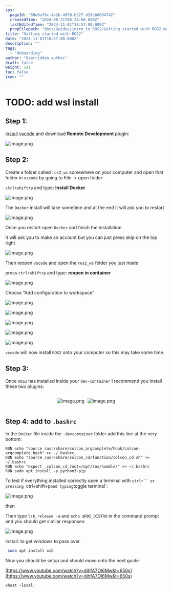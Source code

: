 ```yaml
---
sys:
  pageId: "89e0a78c-4e2b-4070-b327-d28cb0694742"
  createdTime: "2024-08-21T00:24:00.000Z"
  lastEditedTime: "2024-11-01T18:57:00.000Z"
  propFilepath: "docs/Guides/intro_to_ROS2/Getting started with ROS2.md"
title: "Getting started with ROS2"
date: "2024-11-01T18:57:00.000Z"
description: ""
tags:
  - "Onboarding"
author: "Overridden author"
draft: false
weight: 141
toc: false
icon: ""
---
```


# TODO: add wsl install

## Step 1:

[Install vscode](https://code.visualstudio.com/download) and download **Remote Development** plugin:

![image.png](https://prod-files-secure.s3.us-west-2.amazonaws.com/d518164a-d88e-44d1-a4ee-3adb3bd8bce0/efb52993-1881-4a40-b95e-6f020334f022/image.png?X-Amz-Algorithm=AWS4-HMAC-SHA256&X-Amz-Content-Sha256=UNSIGNED-PAYLOAD&X-Amz-Credential=ASIAZI2LB466TQOD47EI%2F20250502%2Fus-west-2%2Fs3%2Faws4_request&X-Amz-Date=20250502T150835Z&X-Amz-Expires=3600&X-Amz-Security-Token=IQoJb3JpZ2luX2VjED8aCXVzLXdlc3QtMiJHMEUCIQCM1NVfSn6KG7CqginRMy8%2Fx%2FiSFkh59rWIAbmh0fbcPQIgZafUw18MXzV6jYa4v%2B0tpRpzgutcZZApPbL%2FCgFOyVsqiAQI2P%2F%2F%2F%2F%2F%2F%2F%2F%2F%2FARAAGgw2Mzc0MjMxODM4MDUiDNKWMcaJbMY7cRKA9SrcA6IRlw%2FAOep3C8jWD80xBhKAIH0Di8lbkPUuf1NTlOIOyRaNAFj%2F9f3pTrALScM67IDCvcnH28JhEgQ9JcwZhcreY6LNPS%2FkmYoP40WYNPGFtfnZJ9rXsDK5rEr4%2Fg%2Fsx6yW%2FlwXLB2B8ySglwjwUOuUJUXhW%2BqTzkaCZGaoGNyJpUxsKGWElmbtP%2FdgHBJExTQ%2FORJ0LJdHP8SIWgvCLmj0qea7%2FIYXpL4Ogo03Lrfv5UHczTot2OwPrxOGnXbh4iBqKXwM2PmNuUFxLt6A%2FILC0JLCXNWakvWEeo%2Fu%2B6flTeQufLA5u2iy0SiIt60t6C%2BG%2BuKRRvORXRUCDLrvqTnxxn7CvIwMan6aMAf3f2Dxl0RjOJY%2Bygpu7UDg1rru%2Fta6Jl54vQrbsbdCtKJIAZiQmTZ82s0Z0Ub7zXOT0m%2BqMy%2BspeGXsgU%2FNwedWhoqEjbZI4%2BB3xP7gQpDllYjOCptcJq3OPxPNXOEDtVzsfuSwAL7hoDw7KS1iZKVEJ%2BQ4SpYerIY04L9Wxbz3CtasaD7Nhi6TxbIbq17lXjXh4S3lUqCPqzv2k3gfAPu3OYMRSNOTZ2qbzlH1fDjUarS%2FLGgV08%2BVkM3uK0dAFIfIRW%2B8cn65HwmqkdlyUwaMO2r08AGOqUBQZN7vDwY4EkqYjRGRWEOYsVZRKTNVk1kR%2BGQAN7PWPoGmldPZX7xu002Zipw7RYLMkIAgcMdaaOiUiFNqhuvHmrkEYx54J4D15QtYQBkWn2mzs1VLsllsE2nXwc6UqXsEBZUgNGO8GfuDydDCZWkREP6LdOb7SnYUK6nvA92buTNvKYylXV634HkxMh3ZGiOxGee%2BijLVFHEbSVhR3wYgJDXfSzY&X-Amz-Signature=dde1c9ca948c17c703599658930cfc8c2d66bcfb9851d8413b86cf4e462fc2f4&X-Amz-SignedHeaders=host&x-id=GetObject)

## Step 2:

Create a folder called `ros2_ws` somewhere on your computer and open that folder in `vscode` by going to File → open folder 

`ctrl+shift+p` and type: **Install Docker**

![image.png](https://prod-files-secure.s3.us-west-2.amazonaws.com/d518164a-d88e-44d1-a4ee-3adb3bd8bce0/2269dc0e-1cd5-47ff-bceb-c04ad9b2eab0/image.png?X-Amz-Algorithm=AWS4-HMAC-SHA256&X-Amz-Content-Sha256=UNSIGNED-PAYLOAD&X-Amz-Credential=ASIAZI2LB466TQOD47EI%2F20250502%2Fus-west-2%2Fs3%2Faws4_request&X-Amz-Date=20250502T150835Z&X-Amz-Expires=3600&X-Amz-Security-Token=IQoJb3JpZ2luX2VjED8aCXVzLXdlc3QtMiJHMEUCIQCM1NVfSn6KG7CqginRMy8%2Fx%2FiSFkh59rWIAbmh0fbcPQIgZafUw18MXzV6jYa4v%2B0tpRpzgutcZZApPbL%2FCgFOyVsqiAQI2P%2F%2F%2F%2F%2F%2F%2F%2F%2F%2FARAAGgw2Mzc0MjMxODM4MDUiDNKWMcaJbMY7cRKA9SrcA6IRlw%2FAOep3C8jWD80xBhKAIH0Di8lbkPUuf1NTlOIOyRaNAFj%2F9f3pTrALScM67IDCvcnH28JhEgQ9JcwZhcreY6LNPS%2FkmYoP40WYNPGFtfnZJ9rXsDK5rEr4%2Fg%2Fsx6yW%2FlwXLB2B8ySglwjwUOuUJUXhW%2BqTzkaCZGaoGNyJpUxsKGWElmbtP%2FdgHBJExTQ%2FORJ0LJdHP8SIWgvCLmj0qea7%2FIYXpL4Ogo03Lrfv5UHczTot2OwPrxOGnXbh4iBqKXwM2PmNuUFxLt6A%2FILC0JLCXNWakvWEeo%2Fu%2B6flTeQufLA5u2iy0SiIt60t6C%2BG%2BuKRRvORXRUCDLrvqTnxxn7CvIwMan6aMAf3f2Dxl0RjOJY%2Bygpu7UDg1rru%2Fta6Jl54vQrbsbdCtKJIAZiQmTZ82s0Z0Ub7zXOT0m%2BqMy%2BspeGXsgU%2FNwedWhoqEjbZI4%2BB3xP7gQpDllYjOCptcJq3OPxPNXOEDtVzsfuSwAL7hoDw7KS1iZKVEJ%2BQ4SpYerIY04L9Wxbz3CtasaD7Nhi6TxbIbq17lXjXh4S3lUqCPqzv2k3gfAPu3OYMRSNOTZ2qbzlH1fDjUarS%2FLGgV08%2BVkM3uK0dAFIfIRW%2B8cn65HwmqkdlyUwaMO2r08AGOqUBQZN7vDwY4EkqYjRGRWEOYsVZRKTNVk1kR%2BGQAN7PWPoGmldPZX7xu002Zipw7RYLMkIAgcMdaaOiUiFNqhuvHmrkEYx54J4D15QtYQBkWn2mzs1VLsllsE2nXwc6UqXsEBZUgNGO8GfuDydDCZWkREP6LdOb7SnYUK6nvA92buTNvKYylXV634HkxMh3ZGiOxGee%2BijLVFHEbSVhR3wYgJDXfSzY&X-Amz-Signature=f42ab4398ad3d8080e6ce3338c213c9da7bba89d970a913ec1bbc7a70e3b1314&X-Amz-SignedHeaders=host&x-id=GetObject)

The `Docker` install will take sometime and at the end it will ask you to restart

![image.png](https://prod-files-secure.s3.us-west-2.amazonaws.com/d518164a-d88e-44d1-a4ee-3adb3bd8bce0/ed233f78-be33-4b1f-b89c-9c346c0e961e/image.png?X-Amz-Algorithm=AWS4-HMAC-SHA256&X-Amz-Content-Sha256=UNSIGNED-PAYLOAD&X-Amz-Credential=ASIAZI2LB466TQOD47EI%2F20250502%2Fus-west-2%2Fs3%2Faws4_request&X-Amz-Date=20250502T150835Z&X-Amz-Expires=3600&X-Amz-Security-Token=IQoJb3JpZ2luX2VjED8aCXVzLXdlc3QtMiJHMEUCIQCM1NVfSn6KG7CqginRMy8%2Fx%2FiSFkh59rWIAbmh0fbcPQIgZafUw18MXzV6jYa4v%2B0tpRpzgutcZZApPbL%2FCgFOyVsqiAQI2P%2F%2F%2F%2F%2F%2F%2F%2F%2F%2FARAAGgw2Mzc0MjMxODM4MDUiDNKWMcaJbMY7cRKA9SrcA6IRlw%2FAOep3C8jWD80xBhKAIH0Di8lbkPUuf1NTlOIOyRaNAFj%2F9f3pTrALScM67IDCvcnH28JhEgQ9JcwZhcreY6LNPS%2FkmYoP40WYNPGFtfnZJ9rXsDK5rEr4%2Fg%2Fsx6yW%2FlwXLB2B8ySglwjwUOuUJUXhW%2BqTzkaCZGaoGNyJpUxsKGWElmbtP%2FdgHBJExTQ%2FORJ0LJdHP8SIWgvCLmj0qea7%2FIYXpL4Ogo03Lrfv5UHczTot2OwPrxOGnXbh4iBqKXwM2PmNuUFxLt6A%2FILC0JLCXNWakvWEeo%2Fu%2B6flTeQufLA5u2iy0SiIt60t6C%2BG%2BuKRRvORXRUCDLrvqTnxxn7CvIwMan6aMAf3f2Dxl0RjOJY%2Bygpu7UDg1rru%2Fta6Jl54vQrbsbdCtKJIAZiQmTZ82s0Z0Ub7zXOT0m%2BqMy%2BspeGXsgU%2FNwedWhoqEjbZI4%2BB3xP7gQpDllYjOCptcJq3OPxPNXOEDtVzsfuSwAL7hoDw7KS1iZKVEJ%2BQ4SpYerIY04L9Wxbz3CtasaD7Nhi6TxbIbq17lXjXh4S3lUqCPqzv2k3gfAPu3OYMRSNOTZ2qbzlH1fDjUarS%2FLGgV08%2BVkM3uK0dAFIfIRW%2B8cn65HwmqkdlyUwaMO2r08AGOqUBQZN7vDwY4EkqYjRGRWEOYsVZRKTNVk1kR%2BGQAN7PWPoGmldPZX7xu002Zipw7RYLMkIAgcMdaaOiUiFNqhuvHmrkEYx54J4D15QtYQBkWn2mzs1VLsllsE2nXwc6UqXsEBZUgNGO8GfuDydDCZWkREP6LdOb7SnYUK6nvA92buTNvKYylXV634HkxMh3ZGiOxGee%2BijLVFHEbSVhR3wYgJDXfSzY&X-Amz-Signature=8fea8f7748700b909c9d61000be040a8f6913cd7490a753c7af31a6a3944487c&X-Amz-SignedHeaders=host&x-id=GetObject)

Once you restart open `Docker` and finish the installation

It will ask you to make an account but you can just press skip on the top right

![image.png](https://prod-files-secure.s3.us-west-2.amazonaws.com/d518164a-d88e-44d1-a4ee-3adb3bd8bce0/21010ad9-1659-4fd9-9f59-9932a09b2a3d/image.png?X-Amz-Algorithm=AWS4-HMAC-SHA256&X-Amz-Content-Sha256=UNSIGNED-PAYLOAD&X-Amz-Credential=ASIAZI2LB466TQOD47EI%2F20250502%2Fus-west-2%2Fs3%2Faws4_request&X-Amz-Date=20250502T150835Z&X-Amz-Expires=3600&X-Amz-Security-Token=IQoJb3JpZ2luX2VjED8aCXVzLXdlc3QtMiJHMEUCIQCM1NVfSn6KG7CqginRMy8%2Fx%2FiSFkh59rWIAbmh0fbcPQIgZafUw18MXzV6jYa4v%2B0tpRpzgutcZZApPbL%2FCgFOyVsqiAQI2P%2F%2F%2F%2F%2F%2F%2F%2F%2F%2FARAAGgw2Mzc0MjMxODM4MDUiDNKWMcaJbMY7cRKA9SrcA6IRlw%2FAOep3C8jWD80xBhKAIH0Di8lbkPUuf1NTlOIOyRaNAFj%2F9f3pTrALScM67IDCvcnH28JhEgQ9JcwZhcreY6LNPS%2FkmYoP40WYNPGFtfnZJ9rXsDK5rEr4%2Fg%2Fsx6yW%2FlwXLB2B8ySglwjwUOuUJUXhW%2BqTzkaCZGaoGNyJpUxsKGWElmbtP%2FdgHBJExTQ%2FORJ0LJdHP8SIWgvCLmj0qea7%2FIYXpL4Ogo03Lrfv5UHczTot2OwPrxOGnXbh4iBqKXwM2PmNuUFxLt6A%2FILC0JLCXNWakvWEeo%2Fu%2B6flTeQufLA5u2iy0SiIt60t6C%2BG%2BuKRRvORXRUCDLrvqTnxxn7CvIwMan6aMAf3f2Dxl0RjOJY%2Bygpu7UDg1rru%2Fta6Jl54vQrbsbdCtKJIAZiQmTZ82s0Z0Ub7zXOT0m%2BqMy%2BspeGXsgU%2FNwedWhoqEjbZI4%2BB3xP7gQpDllYjOCptcJq3OPxPNXOEDtVzsfuSwAL7hoDw7KS1iZKVEJ%2BQ4SpYerIY04L9Wxbz3CtasaD7Nhi6TxbIbq17lXjXh4S3lUqCPqzv2k3gfAPu3OYMRSNOTZ2qbzlH1fDjUarS%2FLGgV08%2BVkM3uK0dAFIfIRW%2B8cn65HwmqkdlyUwaMO2r08AGOqUBQZN7vDwY4EkqYjRGRWEOYsVZRKTNVk1kR%2BGQAN7PWPoGmldPZX7xu002Zipw7RYLMkIAgcMdaaOiUiFNqhuvHmrkEYx54J4D15QtYQBkWn2mzs1VLsllsE2nXwc6UqXsEBZUgNGO8GfuDydDCZWkREP6LdOb7SnYUK6nvA92buTNvKYylXV634HkxMh3ZGiOxGee%2BijLVFHEbSVhR3wYgJDXfSzY&X-Amz-Signature=8ea69df497bc9a34ef231275b311fce73c89190db88831662fd8725882236113&X-Amz-SignedHeaders=host&x-id=GetObject)

Then reopen `vscode` and open the `ros2_ws` folder you just made

press `ctrl+shift+p` and type: **reopen in container**

![image.png](https://prod-files-secure.s3.us-west-2.amazonaws.com/d518164a-d88e-44d1-a4ee-3adb3bd8bce0/4e93b8c2-41ad-488c-8095-c74205196118/image.png?X-Amz-Algorithm=AWS4-HMAC-SHA256&X-Amz-Content-Sha256=UNSIGNED-PAYLOAD&X-Amz-Credential=ASIAZI2LB466TQOD47EI%2F20250502%2Fus-west-2%2Fs3%2Faws4_request&X-Amz-Date=20250502T150835Z&X-Amz-Expires=3600&X-Amz-Security-Token=IQoJb3JpZ2luX2VjED8aCXVzLXdlc3QtMiJHMEUCIQCM1NVfSn6KG7CqginRMy8%2Fx%2FiSFkh59rWIAbmh0fbcPQIgZafUw18MXzV6jYa4v%2B0tpRpzgutcZZApPbL%2FCgFOyVsqiAQI2P%2F%2F%2F%2F%2F%2F%2F%2F%2F%2FARAAGgw2Mzc0MjMxODM4MDUiDNKWMcaJbMY7cRKA9SrcA6IRlw%2FAOep3C8jWD80xBhKAIH0Di8lbkPUuf1NTlOIOyRaNAFj%2F9f3pTrALScM67IDCvcnH28JhEgQ9JcwZhcreY6LNPS%2FkmYoP40WYNPGFtfnZJ9rXsDK5rEr4%2Fg%2Fsx6yW%2FlwXLB2B8ySglwjwUOuUJUXhW%2BqTzkaCZGaoGNyJpUxsKGWElmbtP%2FdgHBJExTQ%2FORJ0LJdHP8SIWgvCLmj0qea7%2FIYXpL4Ogo03Lrfv5UHczTot2OwPrxOGnXbh4iBqKXwM2PmNuUFxLt6A%2FILC0JLCXNWakvWEeo%2Fu%2B6flTeQufLA5u2iy0SiIt60t6C%2BG%2BuKRRvORXRUCDLrvqTnxxn7CvIwMan6aMAf3f2Dxl0RjOJY%2Bygpu7UDg1rru%2Fta6Jl54vQrbsbdCtKJIAZiQmTZ82s0Z0Ub7zXOT0m%2BqMy%2BspeGXsgU%2FNwedWhoqEjbZI4%2BB3xP7gQpDllYjOCptcJq3OPxPNXOEDtVzsfuSwAL7hoDw7KS1iZKVEJ%2BQ4SpYerIY04L9Wxbz3CtasaD7Nhi6TxbIbq17lXjXh4S3lUqCPqzv2k3gfAPu3OYMRSNOTZ2qbzlH1fDjUarS%2FLGgV08%2BVkM3uK0dAFIfIRW%2B8cn65HwmqkdlyUwaMO2r08AGOqUBQZN7vDwY4EkqYjRGRWEOYsVZRKTNVk1kR%2BGQAN7PWPoGmldPZX7xu002Zipw7RYLMkIAgcMdaaOiUiFNqhuvHmrkEYx54J4D15QtYQBkWn2mzs1VLsllsE2nXwc6UqXsEBZUgNGO8GfuDydDCZWkREP6LdOb7SnYUK6nvA92buTNvKYylXV634HkxMh3ZGiOxGee%2BijLVFHEbSVhR3wYgJDXfSzY&X-Amz-Signature=1050effb97c68e7b7b9f7a247e167248abfb1348e479b979c3d00e25a6ef74d9&X-Amz-SignedHeaders=host&x-id=GetObject)

Choose “Add configuration to workspace”

![image.png](https://prod-files-secure.s3.us-west-2.amazonaws.com/d518164a-d88e-44d1-a4ee-3adb3bd8bce0/9560b282-5060-4989-ba37-97e7b2c22476/image.png?X-Amz-Algorithm=AWS4-HMAC-SHA256&X-Amz-Content-Sha256=UNSIGNED-PAYLOAD&X-Amz-Credential=ASIAZI2LB466TQOD47EI%2F20250502%2Fus-west-2%2Fs3%2Faws4_request&X-Amz-Date=20250502T150835Z&X-Amz-Expires=3600&X-Amz-Security-Token=IQoJb3JpZ2luX2VjED8aCXVzLXdlc3QtMiJHMEUCIQCM1NVfSn6KG7CqginRMy8%2Fx%2FiSFkh59rWIAbmh0fbcPQIgZafUw18MXzV6jYa4v%2B0tpRpzgutcZZApPbL%2FCgFOyVsqiAQI2P%2F%2F%2F%2F%2F%2F%2F%2F%2F%2FARAAGgw2Mzc0MjMxODM4MDUiDNKWMcaJbMY7cRKA9SrcA6IRlw%2FAOep3C8jWD80xBhKAIH0Di8lbkPUuf1NTlOIOyRaNAFj%2F9f3pTrALScM67IDCvcnH28JhEgQ9JcwZhcreY6LNPS%2FkmYoP40WYNPGFtfnZJ9rXsDK5rEr4%2Fg%2Fsx6yW%2FlwXLB2B8ySglwjwUOuUJUXhW%2BqTzkaCZGaoGNyJpUxsKGWElmbtP%2FdgHBJExTQ%2FORJ0LJdHP8SIWgvCLmj0qea7%2FIYXpL4Ogo03Lrfv5UHczTot2OwPrxOGnXbh4iBqKXwM2PmNuUFxLt6A%2FILC0JLCXNWakvWEeo%2Fu%2B6flTeQufLA5u2iy0SiIt60t6C%2BG%2BuKRRvORXRUCDLrvqTnxxn7CvIwMan6aMAf3f2Dxl0RjOJY%2Bygpu7UDg1rru%2Fta6Jl54vQrbsbdCtKJIAZiQmTZ82s0Z0Ub7zXOT0m%2BqMy%2BspeGXsgU%2FNwedWhoqEjbZI4%2BB3xP7gQpDllYjOCptcJq3OPxPNXOEDtVzsfuSwAL7hoDw7KS1iZKVEJ%2BQ4SpYerIY04L9Wxbz3CtasaD7Nhi6TxbIbq17lXjXh4S3lUqCPqzv2k3gfAPu3OYMRSNOTZ2qbzlH1fDjUarS%2FLGgV08%2BVkM3uK0dAFIfIRW%2B8cn65HwmqkdlyUwaMO2r08AGOqUBQZN7vDwY4EkqYjRGRWEOYsVZRKTNVk1kR%2BGQAN7PWPoGmldPZX7xu002Zipw7RYLMkIAgcMdaaOiUiFNqhuvHmrkEYx54J4D15QtYQBkWn2mzs1VLsllsE2nXwc6UqXsEBZUgNGO8GfuDydDCZWkREP6LdOb7SnYUK6nvA92buTNvKYylXV634HkxMh3ZGiOxGee%2BijLVFHEbSVhR3wYgJDXfSzY&X-Amz-Signature=ac929af905ea34f332dd4fee59be827dda60d3d046fb4e16e0086c9e86c32934&X-Amz-SignedHeaders=host&x-id=GetObject)

![image.png](https://prod-files-secure.s3.us-west-2.amazonaws.com/d518164a-d88e-44d1-a4ee-3adb3bd8bce0/2ee63f81-886b-48e8-a553-dc6e5eac99e4/image.png?X-Amz-Algorithm=AWS4-HMAC-SHA256&X-Amz-Content-Sha256=UNSIGNED-PAYLOAD&X-Amz-Credential=ASIAZI2LB466TQOD47EI%2F20250502%2Fus-west-2%2Fs3%2Faws4_request&X-Amz-Date=20250502T150835Z&X-Amz-Expires=3600&X-Amz-Security-Token=IQoJb3JpZ2luX2VjED8aCXVzLXdlc3QtMiJHMEUCIQCM1NVfSn6KG7CqginRMy8%2Fx%2FiSFkh59rWIAbmh0fbcPQIgZafUw18MXzV6jYa4v%2B0tpRpzgutcZZApPbL%2FCgFOyVsqiAQI2P%2F%2F%2F%2F%2F%2F%2F%2F%2F%2FARAAGgw2Mzc0MjMxODM4MDUiDNKWMcaJbMY7cRKA9SrcA6IRlw%2FAOep3C8jWD80xBhKAIH0Di8lbkPUuf1NTlOIOyRaNAFj%2F9f3pTrALScM67IDCvcnH28JhEgQ9JcwZhcreY6LNPS%2FkmYoP40WYNPGFtfnZJ9rXsDK5rEr4%2Fg%2Fsx6yW%2FlwXLB2B8ySglwjwUOuUJUXhW%2BqTzkaCZGaoGNyJpUxsKGWElmbtP%2FdgHBJExTQ%2FORJ0LJdHP8SIWgvCLmj0qea7%2FIYXpL4Ogo03Lrfv5UHczTot2OwPrxOGnXbh4iBqKXwM2PmNuUFxLt6A%2FILC0JLCXNWakvWEeo%2Fu%2B6flTeQufLA5u2iy0SiIt60t6C%2BG%2BuKRRvORXRUCDLrvqTnxxn7CvIwMan6aMAf3f2Dxl0RjOJY%2Bygpu7UDg1rru%2Fta6Jl54vQrbsbdCtKJIAZiQmTZ82s0Z0Ub7zXOT0m%2BqMy%2BspeGXsgU%2FNwedWhoqEjbZI4%2BB3xP7gQpDllYjOCptcJq3OPxPNXOEDtVzsfuSwAL7hoDw7KS1iZKVEJ%2BQ4SpYerIY04L9Wxbz3CtasaD7Nhi6TxbIbq17lXjXh4S3lUqCPqzv2k3gfAPu3OYMRSNOTZ2qbzlH1fDjUarS%2FLGgV08%2BVkM3uK0dAFIfIRW%2B8cn65HwmqkdlyUwaMO2r08AGOqUBQZN7vDwY4EkqYjRGRWEOYsVZRKTNVk1kR%2BGQAN7PWPoGmldPZX7xu002Zipw7RYLMkIAgcMdaaOiUiFNqhuvHmrkEYx54J4D15QtYQBkWn2mzs1VLsllsE2nXwc6UqXsEBZUgNGO8GfuDydDCZWkREP6LdOb7SnYUK6nvA92buTNvKYylXV634HkxMh3ZGiOxGee%2BijLVFHEbSVhR3wYgJDXfSzY&X-Amz-Signature=10ceee14c8d1667b6fbeb45a3a9baef3a909787dac5e5fea9762f5fbd275a462&X-Amz-SignedHeaders=host&x-id=GetObject)

![image.png](https://prod-files-secure.s3.us-west-2.amazonaws.com/d518164a-d88e-44d1-a4ee-3adb3bd8bce0/ae1580b2-b048-407e-aed9-b584224a7a04/image.png?X-Amz-Algorithm=AWS4-HMAC-SHA256&X-Amz-Content-Sha256=UNSIGNED-PAYLOAD&X-Amz-Credential=ASIAZI2LB466TQOD47EI%2F20250502%2Fus-west-2%2Fs3%2Faws4_request&X-Amz-Date=20250502T150835Z&X-Amz-Expires=3600&X-Amz-Security-Token=IQoJb3JpZ2luX2VjED8aCXVzLXdlc3QtMiJHMEUCIQCM1NVfSn6KG7CqginRMy8%2Fx%2FiSFkh59rWIAbmh0fbcPQIgZafUw18MXzV6jYa4v%2B0tpRpzgutcZZApPbL%2FCgFOyVsqiAQI2P%2F%2F%2F%2F%2F%2F%2F%2F%2F%2FARAAGgw2Mzc0MjMxODM4MDUiDNKWMcaJbMY7cRKA9SrcA6IRlw%2FAOep3C8jWD80xBhKAIH0Di8lbkPUuf1NTlOIOyRaNAFj%2F9f3pTrALScM67IDCvcnH28JhEgQ9JcwZhcreY6LNPS%2FkmYoP40WYNPGFtfnZJ9rXsDK5rEr4%2Fg%2Fsx6yW%2FlwXLB2B8ySglwjwUOuUJUXhW%2BqTzkaCZGaoGNyJpUxsKGWElmbtP%2FdgHBJExTQ%2FORJ0LJdHP8SIWgvCLmj0qea7%2FIYXpL4Ogo03Lrfv5UHczTot2OwPrxOGnXbh4iBqKXwM2PmNuUFxLt6A%2FILC0JLCXNWakvWEeo%2Fu%2B6flTeQufLA5u2iy0SiIt60t6C%2BG%2BuKRRvORXRUCDLrvqTnxxn7CvIwMan6aMAf3f2Dxl0RjOJY%2Bygpu7UDg1rru%2Fta6Jl54vQrbsbdCtKJIAZiQmTZ82s0Z0Ub7zXOT0m%2BqMy%2BspeGXsgU%2FNwedWhoqEjbZI4%2BB3xP7gQpDllYjOCptcJq3OPxPNXOEDtVzsfuSwAL7hoDw7KS1iZKVEJ%2BQ4SpYerIY04L9Wxbz3CtasaD7Nhi6TxbIbq17lXjXh4S3lUqCPqzv2k3gfAPu3OYMRSNOTZ2qbzlH1fDjUarS%2FLGgV08%2BVkM3uK0dAFIfIRW%2B8cn65HwmqkdlyUwaMO2r08AGOqUBQZN7vDwY4EkqYjRGRWEOYsVZRKTNVk1kR%2BGQAN7PWPoGmldPZX7xu002Zipw7RYLMkIAgcMdaaOiUiFNqhuvHmrkEYx54J4D15QtYQBkWn2mzs1VLsllsE2nXwc6UqXsEBZUgNGO8GfuDydDCZWkREP6LdOb7SnYUK6nvA92buTNvKYylXV634HkxMh3ZGiOxGee%2BijLVFHEbSVhR3wYgJDXfSzY&X-Amz-Signature=551f11c98894e1d223192986cb0d76ce64b946db01c3c70613a58f5d8d185a9d&X-Amz-SignedHeaders=host&x-id=GetObject)

![image.png](https://prod-files-secure.s3.us-west-2.amazonaws.com/d518164a-d88e-44d1-a4ee-3adb3bd8bce0/53255b28-f75e-430f-b9e3-c0ac8577e42b/image.png?X-Amz-Algorithm=AWS4-HMAC-SHA256&X-Amz-Content-Sha256=UNSIGNED-PAYLOAD&X-Amz-Credential=ASIAZI2LB466TQOD47EI%2F20250502%2Fus-west-2%2Fs3%2Faws4_request&X-Amz-Date=20250502T150835Z&X-Amz-Expires=3600&X-Amz-Security-Token=IQoJb3JpZ2luX2VjED8aCXVzLXdlc3QtMiJHMEUCIQCM1NVfSn6KG7CqginRMy8%2Fx%2FiSFkh59rWIAbmh0fbcPQIgZafUw18MXzV6jYa4v%2B0tpRpzgutcZZApPbL%2FCgFOyVsqiAQI2P%2F%2F%2F%2F%2F%2F%2F%2F%2F%2FARAAGgw2Mzc0MjMxODM4MDUiDNKWMcaJbMY7cRKA9SrcA6IRlw%2FAOep3C8jWD80xBhKAIH0Di8lbkPUuf1NTlOIOyRaNAFj%2F9f3pTrALScM67IDCvcnH28JhEgQ9JcwZhcreY6LNPS%2FkmYoP40WYNPGFtfnZJ9rXsDK5rEr4%2Fg%2Fsx6yW%2FlwXLB2B8ySglwjwUOuUJUXhW%2BqTzkaCZGaoGNyJpUxsKGWElmbtP%2FdgHBJExTQ%2FORJ0LJdHP8SIWgvCLmj0qea7%2FIYXpL4Ogo03Lrfv5UHczTot2OwPrxOGnXbh4iBqKXwM2PmNuUFxLt6A%2FILC0JLCXNWakvWEeo%2Fu%2B6flTeQufLA5u2iy0SiIt60t6C%2BG%2BuKRRvORXRUCDLrvqTnxxn7CvIwMan6aMAf3f2Dxl0RjOJY%2Bygpu7UDg1rru%2Fta6Jl54vQrbsbdCtKJIAZiQmTZ82s0Z0Ub7zXOT0m%2BqMy%2BspeGXsgU%2FNwedWhoqEjbZI4%2BB3xP7gQpDllYjOCptcJq3OPxPNXOEDtVzsfuSwAL7hoDw7KS1iZKVEJ%2BQ4SpYerIY04L9Wxbz3CtasaD7Nhi6TxbIbq17lXjXh4S3lUqCPqzv2k3gfAPu3OYMRSNOTZ2qbzlH1fDjUarS%2FLGgV08%2BVkM3uK0dAFIfIRW%2B8cn65HwmqkdlyUwaMO2r08AGOqUBQZN7vDwY4EkqYjRGRWEOYsVZRKTNVk1kR%2BGQAN7PWPoGmldPZX7xu002Zipw7RYLMkIAgcMdaaOiUiFNqhuvHmrkEYx54J4D15QtYQBkWn2mzs1VLsllsE2nXwc6UqXsEBZUgNGO8GfuDydDCZWkREP6LdOb7SnYUK6nvA92buTNvKYylXV634HkxMh3ZGiOxGee%2BijLVFHEbSVhR3wYgJDXfSzY&X-Amz-Signature=646d0853a2b44bc434e2ccd6e42b2f6f4cc4d5d80a71958a86fadda9324739ce&X-Amz-SignedHeaders=host&x-id=GetObject)

![image.png](https://prod-files-secure.s3.us-west-2.amazonaws.com/d518164a-d88e-44d1-a4ee-3adb3bd8bce0/7c562767-5af9-4ffb-97d1-327bcdf4ee00/image.png?X-Amz-Algorithm=AWS4-HMAC-SHA256&X-Amz-Content-Sha256=UNSIGNED-PAYLOAD&X-Amz-Credential=ASIAZI2LB466TQOD47EI%2F20250502%2Fus-west-2%2Fs3%2Faws4_request&X-Amz-Date=20250502T150835Z&X-Amz-Expires=3600&X-Amz-Security-Token=IQoJb3JpZ2luX2VjED8aCXVzLXdlc3QtMiJHMEUCIQCM1NVfSn6KG7CqginRMy8%2Fx%2FiSFkh59rWIAbmh0fbcPQIgZafUw18MXzV6jYa4v%2B0tpRpzgutcZZApPbL%2FCgFOyVsqiAQI2P%2F%2F%2F%2F%2F%2F%2F%2F%2F%2FARAAGgw2Mzc0MjMxODM4MDUiDNKWMcaJbMY7cRKA9SrcA6IRlw%2FAOep3C8jWD80xBhKAIH0Di8lbkPUuf1NTlOIOyRaNAFj%2F9f3pTrALScM67IDCvcnH28JhEgQ9JcwZhcreY6LNPS%2FkmYoP40WYNPGFtfnZJ9rXsDK5rEr4%2Fg%2Fsx6yW%2FlwXLB2B8ySglwjwUOuUJUXhW%2BqTzkaCZGaoGNyJpUxsKGWElmbtP%2FdgHBJExTQ%2FORJ0LJdHP8SIWgvCLmj0qea7%2FIYXpL4Ogo03Lrfv5UHczTot2OwPrxOGnXbh4iBqKXwM2PmNuUFxLt6A%2FILC0JLCXNWakvWEeo%2Fu%2B6flTeQufLA5u2iy0SiIt60t6C%2BG%2BuKRRvORXRUCDLrvqTnxxn7CvIwMan6aMAf3f2Dxl0RjOJY%2Bygpu7UDg1rru%2Fta6Jl54vQrbsbdCtKJIAZiQmTZ82s0Z0Ub7zXOT0m%2BqMy%2BspeGXsgU%2FNwedWhoqEjbZI4%2BB3xP7gQpDllYjOCptcJq3OPxPNXOEDtVzsfuSwAL7hoDw7KS1iZKVEJ%2BQ4SpYerIY04L9Wxbz3CtasaD7Nhi6TxbIbq17lXjXh4S3lUqCPqzv2k3gfAPu3OYMRSNOTZ2qbzlH1fDjUarS%2FLGgV08%2BVkM3uK0dAFIfIRW%2B8cn65HwmqkdlyUwaMO2r08AGOqUBQZN7vDwY4EkqYjRGRWEOYsVZRKTNVk1kR%2BGQAN7PWPoGmldPZX7xu002Zipw7RYLMkIAgcMdaaOiUiFNqhuvHmrkEYx54J4D15QtYQBkWn2mzs1VLsllsE2nXwc6UqXsEBZUgNGO8GfuDydDCZWkREP6LdOb7SnYUK6nvA92buTNvKYylXV634HkxMh3ZGiOxGee%2BijLVFHEbSVhR3wYgJDXfSzY&X-Amz-Signature=6e9c3ed4221acf994e3a5fe82e70ee14cd8ff320ca9436b380aeff08351d48bb&X-Amz-SignedHeaders=host&x-id=GetObject)

`vscode` will now install `ROS2` onto your computer so this may take some time.

## Step 3:

Once `ROS2` has installed inside your `dev-container` I recommend you install these two plugins:

<div style="display: flex;flex-direction: row; column-gap:10px; max-width: 630px;justify-content: center;">
<div>

![image.png](https://prod-files-secure.s3.us-west-2.amazonaws.com/d518164a-d88e-44d1-a4ee-3adb3bd8bce0/3fc3d550-5a54-4ba1-ba6b-faa01cdb7369/image.png?X-Amz-Algorithm=AWS4-HMAC-SHA256&X-Amz-Content-Sha256=UNSIGNED-PAYLOAD&X-Amz-Credential=ASIAZI2LB466Q4OB7IHP%2F20250502%2Fus-west-2%2Fs3%2Faws4_request&X-Amz-Date=20250502T150840Z&X-Amz-Expires=3600&X-Amz-Security-Token=IQoJb3JpZ2luX2VjED8aCXVzLXdlc3QtMiJHMEUCIGu1vHiqrJgyEkdEaGvs164qQzvNb2mf9YQgk2o%2BQgbIAiEAqVS2YkmtmqO99UX4m%2Bc9sRoKTjEKYbVP2i8S9MB%2FEksqiAQI1%2F%2F%2F%2F%2F%2F%2F%2F%2F%2F%2FARAAGgw2Mzc0MjMxODM4MDUiDNIfWf%2B0BgxVCT4myyrcA%2FJPyyoMQlFPiEOLYpnHKoNY5XCY39Bv9u5CM9QHa4JA17JTsAhD%2FmJ3Xt0cYcKH2VB%2FoXidmiRWguDVOKH4Hm57J1w8P%2BSHjf1Wuj%2FqnMMtmP%2BpEHOYZB%2BbvzJvIFMsrBCwQ2H4dgXVorpz0J5zSzgyVyogLFA5YKq2OK%2FzzW%2FeXJrnZXsqg%2Fm7QaWkutXHe8TjT1j9KL4B9BLyOzMa6hu0VGX2vM1f5MDGdIDJCh69T%2FdxEpre0go7WfAI%2BiFls6jHnu6rsNUQ%2FGdvJ46u7CnQAiH0rz2KiS4iBDtpu%2BW4xcLmwDeFcDeiJv79QroUMF%2BIx33NAvTTWbrN7xqicfJRzV2n%2F1eIUbHuttU9h7jRUAaNOQbMuAGfHwOu%2Br%2Fua6%2Falpim2x1dDWBl2ckJlwXznqSE4jZ%2BJ0gkvS0%2FEIZWvNp5onA52vtCveBJ3APc0IsCZOVNDa2E9ZsBMB6fvMJGhdC0y0CRvtHxwzuOatdF15RWfRlFprxBQSlJu7jW0kxB4m4pIp9fLM4ZB2ptxXJ1EW2bCDyuTo1ZZgIuUeqrxczWeNe3zij2Rd4U2ZAaPr6C9ixRAMyTfdRFdtTMui9Tys4LsKYdMhqjoKEdbEvobCANWZS%2BlCd5josPMMer08AGOqUBAA9HEmg%2FlMbB8p%2B1wqdWnQ5ZLSzDG4Xu%2Bqa3Jr2kyId9Q9f8G7dVwPMdsrJ51PHNroe8Viu7uKW6w10sMYjPk57%2BpEaho6r6rfdSMjrEDKxo58jtjBvP5jiM7FA%2BfBXnBXU%2FjXp2x6xDNe3VGDdrAzfJqN0CxIRO1zk8LkUkReqK9ujeCRvd4U3ioG1NItOHaM8sqoFaQlyuemd2NRN73Hs%2Boxzf&X-Amz-Signature=463b2fb56bb0e5e3a6ed12276b84b47c227acccdb63f855ec1699e3a0b5082f6&X-Amz-SignedHeaders=host&x-id=GetObject)

</div>
<div>

![image.png](https://prod-files-secure.s3.us-west-2.amazonaws.com/d518164a-d88e-44d1-a4ee-3adb3bd8bce0/d994cc66-13c2-4093-a5a3-f84cf4601a82/image.png?X-Amz-Algorithm=AWS4-HMAC-SHA256&X-Amz-Content-Sha256=UNSIGNED-PAYLOAD&X-Amz-Credential=ASIAZI2LB466QH4XBR57%2F20250502%2Fus-west-2%2Fs3%2Faws4_request&X-Amz-Date=20250502T150841Z&X-Amz-Expires=3600&X-Amz-Security-Token=IQoJb3JpZ2luX2VjED8aCXVzLXdlc3QtMiJHMEUCIQDf4oRRo%2Fk5xp9HNOgIZZNXQ1oa4T9K2yXTe3eCQtIJ5gIgfpxGrH0dRLEq8PoRVDYx6pdvMPn%2FA4JUWLIj8HllYcgqiAQI2P%2F%2F%2F%2F%2F%2F%2F%2F%2F%2FARAAGgw2Mzc0MjMxODM4MDUiDM%2FQ%2BfvVCjnE9XLriyrcA1iQhXXPy%2FEefnkYnxfyVqajhjMPzKRrOdxTu%2FJVWt6%2BA%2BH2wJpmKvQ%2BHPDeBxX25QsvhcDAq4cI1LKK3OANL%2FvlbMC3hW3kC37dGFEw03AR0nWDinxqnoYKkIP3cBVWMUdX1t%2FJ82NTbEW6IctoX9c9fA2we2e5saUXzE77nAqIGYokzy0LcxuGddYFLrrsL4Iqt9hVvKfgDQxoqvqq9qzdR13q3dnxDEinqC6F0jqSjIMLSMYymulLTdsUzEIpUh6PV9iYPeypL17u9GaiAawOeAmJU6D7XZgPkoeI0me3S1dkR8u8sKGJ0uy%2B4Ydyg2oRj8bxbIa5Ja7ec52fi%2BIchY76o4hQ7yNjiqCRalWPpL3OeckTjnbbm%2FJyT0k3bHAAGa%2BD1BzCLLi8Tz62xbfyeDUB7SO2xhWbl%2FNOIUn28t0lglNlo%2FhLv2nMf4dq6m6yGsY2PCCkJSvn%2BaejXem8y0OgGrqqvpi8CCC4qKTp3te5LkkJ2xf%2FvK8Vv3XEODF7cwgBVu%2FSu6a%2FDe%2FuQMFho5boR4ePXUGphGLEs%2BOlZQX8suKDBW4GE7JfeeMwW9kygbkgXNz0GhXlsmwBpSMu%2B28q6vMiuJdbt%2BaPz0BFfIracAA6dU1E4BtBMIms08AGOqUBKltQ4Tv8whLEw4vIkvorADEMmYm0EPhxhXx2iMeLVUodASVW%2B9qkgfCb53FoiRQoywQSJ6DdrZWwZBHu65ZeLjYFmrHOHC7daYe6AGMB9eW%2FR5MtInJtfdZSGlu%2FXlZsV8063puXkWX6pyhKR%2F6V3IxcVuGy3f5AtnqPEyDdub%2F9gEizeRlUo%2FLionDdAKMkYOrCEUP6lRY4Ikabe%2Feddli6nK0F&X-Amz-Signature=1300c562397872219a5cfc4fa4269aa963d88283fcf01705fdca84393c8a2fea&X-Amz-SignedHeaders=host&x-id=GetObject)

</div>
</div>

## Step 4: add to `.bashrc`

In the `Docker` file inside the `.devcontainer` folder add this line at the very bottom: 

```docker
RUN echo "source /usr/share/colcon_argcomplete/hook/colcon-argcomplete.bash" >> ~/.bashrc
RUN echo "source /usr/share/colcon_cd/function/colcon_cd.sh" >> ~/.bashrc
RUN echo "export _colcon_cd_root=/opt/ros/humble/" >> ~/.bashrc
RUN sudo apt install -y python3-pip 
```

To test if everything installed correctly open a terminal with `ctrl+`` or pressing `ctrl+shift+p` and typing `toggle terminal`:

![image.png](https://prod-files-secure.s3.us-west-2.amazonaws.com/d518164a-d88e-44d1-a4ee-3adb3bd8bce0/6a4943d8-b04e-4c02-9a58-775f3384d1a5/image.png?X-Amz-Algorithm=AWS4-HMAC-SHA256&X-Amz-Content-Sha256=UNSIGNED-PAYLOAD&X-Amz-Credential=ASIAZI2LB466TQOD47EI%2F20250502%2Fus-west-2%2Fs3%2Faws4_request&X-Amz-Date=20250502T150835Z&X-Amz-Expires=3600&X-Amz-Security-Token=IQoJb3JpZ2luX2VjED8aCXVzLXdlc3QtMiJHMEUCIQCM1NVfSn6KG7CqginRMy8%2Fx%2FiSFkh59rWIAbmh0fbcPQIgZafUw18MXzV6jYa4v%2B0tpRpzgutcZZApPbL%2FCgFOyVsqiAQI2P%2F%2F%2F%2F%2F%2F%2F%2F%2F%2FARAAGgw2Mzc0MjMxODM4MDUiDNKWMcaJbMY7cRKA9SrcA6IRlw%2FAOep3C8jWD80xBhKAIH0Di8lbkPUuf1NTlOIOyRaNAFj%2F9f3pTrALScM67IDCvcnH28JhEgQ9JcwZhcreY6LNPS%2FkmYoP40WYNPGFtfnZJ9rXsDK5rEr4%2Fg%2Fsx6yW%2FlwXLB2B8ySglwjwUOuUJUXhW%2BqTzkaCZGaoGNyJpUxsKGWElmbtP%2FdgHBJExTQ%2FORJ0LJdHP8SIWgvCLmj0qea7%2FIYXpL4Ogo03Lrfv5UHczTot2OwPrxOGnXbh4iBqKXwM2PmNuUFxLt6A%2FILC0JLCXNWakvWEeo%2Fu%2B6flTeQufLA5u2iy0SiIt60t6C%2BG%2BuKRRvORXRUCDLrvqTnxxn7CvIwMan6aMAf3f2Dxl0RjOJY%2Bygpu7UDg1rru%2Fta6Jl54vQrbsbdCtKJIAZiQmTZ82s0Z0Ub7zXOT0m%2BqMy%2BspeGXsgU%2FNwedWhoqEjbZI4%2BB3xP7gQpDllYjOCptcJq3OPxPNXOEDtVzsfuSwAL7hoDw7KS1iZKVEJ%2BQ4SpYerIY04L9Wxbz3CtasaD7Nhi6TxbIbq17lXjXh4S3lUqCPqzv2k3gfAPu3OYMRSNOTZ2qbzlH1fDjUarS%2FLGgV08%2BVkM3uK0dAFIfIRW%2B8cn65HwmqkdlyUwaMO2r08AGOqUBQZN7vDwY4EkqYjRGRWEOYsVZRKTNVk1kR%2BGQAN7PWPoGmldPZX7xu002Zipw7RYLMkIAgcMdaaOiUiFNqhuvHmrkEYx54J4D15QtYQBkWn2mzs1VLsllsE2nXwc6UqXsEBZUgNGO8GfuDydDCZWkREP6LdOb7SnYUK6nvA92buTNvKYylXV634HkxMh3ZGiOxGee%2BijLVFHEbSVhR3wYgJDXfSzY&X-Amz-Signature=97b7e917387fd07c3009c927ecf9f177d710bf1546f3364b4841e9b4542d73b6&X-Amz-SignedHeaders=host&x-id=GetObject)

then 

Then type `lsb_release -a` and `echo $ROS_DISTRO` in the command prompt and you should get similar responses:

![image.png](https://prod-files-secure.s3.us-west-2.amazonaws.com/d518164a-d88e-44d1-a4ee-3adb3bd8bce0/3e635dec-a805-4e85-8b9e-d000e5b71a4e/image.png?X-Amz-Algorithm=AWS4-HMAC-SHA256&X-Amz-Content-Sha256=UNSIGNED-PAYLOAD&X-Amz-Credential=ASIAZI2LB466TQOD47EI%2F20250502%2Fus-west-2%2Fs3%2Faws4_request&X-Amz-Date=20250502T150835Z&X-Amz-Expires=3600&X-Amz-Security-Token=IQoJb3JpZ2luX2VjED8aCXVzLXdlc3QtMiJHMEUCIQCM1NVfSn6KG7CqginRMy8%2Fx%2FiSFkh59rWIAbmh0fbcPQIgZafUw18MXzV6jYa4v%2B0tpRpzgutcZZApPbL%2FCgFOyVsqiAQI2P%2F%2F%2F%2F%2F%2F%2F%2F%2F%2FARAAGgw2Mzc0MjMxODM4MDUiDNKWMcaJbMY7cRKA9SrcA6IRlw%2FAOep3C8jWD80xBhKAIH0Di8lbkPUuf1NTlOIOyRaNAFj%2F9f3pTrALScM67IDCvcnH28JhEgQ9JcwZhcreY6LNPS%2FkmYoP40WYNPGFtfnZJ9rXsDK5rEr4%2Fg%2Fsx6yW%2FlwXLB2B8ySglwjwUOuUJUXhW%2BqTzkaCZGaoGNyJpUxsKGWElmbtP%2FdgHBJExTQ%2FORJ0LJdHP8SIWgvCLmj0qea7%2FIYXpL4Ogo03Lrfv5UHczTot2OwPrxOGnXbh4iBqKXwM2PmNuUFxLt6A%2FILC0JLCXNWakvWEeo%2Fu%2B6flTeQufLA5u2iy0SiIt60t6C%2BG%2BuKRRvORXRUCDLrvqTnxxn7CvIwMan6aMAf3f2Dxl0RjOJY%2Bygpu7UDg1rru%2Fta6Jl54vQrbsbdCtKJIAZiQmTZ82s0Z0Ub7zXOT0m%2BqMy%2BspeGXsgU%2FNwedWhoqEjbZI4%2BB3xP7gQpDllYjOCptcJq3OPxPNXOEDtVzsfuSwAL7hoDw7KS1iZKVEJ%2BQ4SpYerIY04L9Wxbz3CtasaD7Nhi6TxbIbq17lXjXh4S3lUqCPqzv2k3gfAPu3OYMRSNOTZ2qbzlH1fDjUarS%2FLGgV08%2BVkM3uK0dAFIfIRW%2B8cn65HwmqkdlyUwaMO2r08AGOqUBQZN7vDwY4EkqYjRGRWEOYsVZRKTNVk1kR%2BGQAN7PWPoGmldPZX7xu002Zipw7RYLMkIAgcMdaaOiUiFNqhuvHmrkEYx54J4D15QtYQBkWn2mzs1VLsllsE2nXwc6UqXsEBZUgNGO8GfuDydDCZWkREP6LdOb7SnYUK6nvA92buTNvKYylXV634HkxMh3ZGiOxGee%2BijLVFHEbSVhR3wYgJDXfSzY&X-Amz-Signature=304d6feb5b1b6668d9aba9734b184bf4b865a66b924ad51f82db998b69ec50ef&X-Amz-SignedHeaders=host&x-id=GetObject)

Install:  to get windows to pass over

```bash
 sudo apt install xcb
```

Now you should be setup and should move onto the next guide 

[https://www.youtube.com/watch?v=dihfA7Ol6Mw&t=650s](https://www.youtube.com/watch?v=dihfA7Ol6Mw&t=650s)

```python
xhost +local:
```
